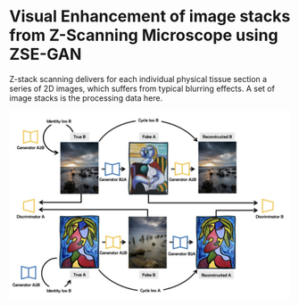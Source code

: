 # Visual Enhancement of image stacks from Z-Scanning Microscope using ZSE-GAN
Z-stack scanning delivers for each individual physical tissue section a series of 2D images, which suffers from typical blurring effects. A set of image stacks is the processing data here.
<p align="center">
  <img src="https://github.com/keerfish/Cycle-GAN/blob/main/imgs/test.jpg" align="center" width="750px"/>
</p>
